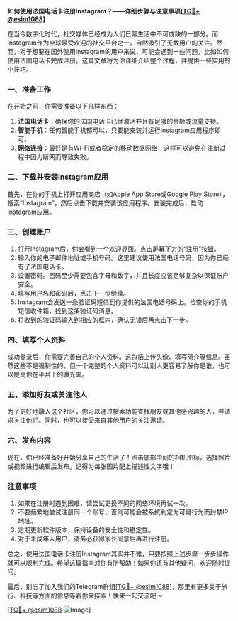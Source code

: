 **如何使用法国电话卡注册Instagram？——详细步骤与注意事项[[TG💪+ @esim1088](https://t.me/s/esim1088)]**

在当今数字化时代，社交媒体已经成为人们日常生活中不可或缺的一部分。而Instagram作为全球最受欢迎的社交平台之一，自然吸引了无数用户的关注。然而，对于想要在国外使用Instagram的用户来说，可能会遇到一些问题，比如如何使用法国电话卡完成注册。这篇文章将为你详细介绍整个过程，并提供一些实用的小技巧。

### 一、准备工作

在开始之前，你需要准备以下几样东西：

1. **法国电话卡**：确保你的法国电话卡已经激活并且有足够的余额或流量支持。
2. **智能手机**：任何智能手机都可以，只要能安装并运行Instagram应用程序即可。
3. **网络连接**：最好是有Wi-Fi或者稳定的移动数据网络，这样可以避免在注册过程中因为断网而导致失败。

### 二、下载并安装Instagram应用

首先，在你的手机上打开应用商店（如Apple App Store或Google Play Store），搜索“Instagram”，然后点击下载并安装该应用程序。安装完成后，启动Instagram应用。

### 三、创建账户

1. 打开Instagram后，你会看到一个欢迎界面。点击屏幕下方的“注册”按钮。
2. 输入你的电子邮件地址或手机号码。这里建议使用法国电话号码，因为你已经有了法国电话卡。
3. 设置密码。密码至少需要包含字母和数字，并且长度应该足够复杂以保证账户安全。
4. 填写用户名和密码后，点击下一步继续。
5. Instagram会发送一条验证码短信到你提供的法国电话号码上。检查你的手机短信收件箱，找到这条验证码消息。
6. 将收到的验证码输入到相应的框内，确认无误后再点击下一步。

### 四、填写个人资料

成功登录后，你需要完善自己的个人资料。这包括上传头像、填写简介等信息。虽然这些不是强制性的，但一个完整的个人资料可以让别人更容易了解你是谁，也可以提高你在平台上的曝光率。

### 五、添加好友或关注他人

为了更好地融入这个社区，你可以通过搜索功能查找朋友或其他感兴趣的人，并请求关注他们。同时，也可以接受来自其他用户的关注邀请。

### 六、发布内容

现在，你已经准备好开始分享自己的生活了！点击底部中间的相机图标，选择照片或视频进行编辑后发布。记得为每张图片配上描述性文字哦！

### 注意事项

1. 如果在注册时遇到困难，请尝试更换不同的网络环境再试一次。
2. 不要频繁地尝试注册同一个账号，否则可能会被系统判定为可疑行为而封禁IP地址。
3. 定期更新软件版本，保持设备的安全性和稳定性。
4. 对于未成年人用户，请务必获得家长同意后再进行注册。

总之，使用法国电话卡注册Instagram其实并不难，只要按照上述步骤一步步操作就可以顺利完成。希望这篇指南对你有所帮助！如果你还有其他疑问，欢迎随时提问。

最后，别忘了加入我们的Telegram群组[[TG💪+ @esim1088](https://t.me/s/esim1088)]，那里有更多关于旅行、科技等方面的信息等着你来探索！快来一起交流吧～

[[TG💪+ @esim1088](https://t.me/s/esim1088) ![Image](https://i.postimg.cc/4NQfJmqS/Snipaste-2025-05-13-00-14-12.png)]